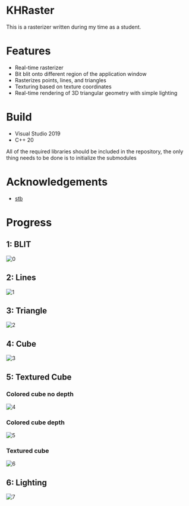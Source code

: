 # KHRaster

This is a rasterizer written during my time as a student.

# Features

- Real-time rasterizer
- Bit blit onto different region of the application window
- Rasterizes points, lines, and triangles
- Texturing based on texture coordinates
- Real-time rendering of 3D triangular geometry with simple lighting

# Build

- Visual Studio 2019
- C++ 20

All of the required libraries should be included in the repository, the only thing needs to be done is to initialize the submodules

# Acknowledgements

- [stb](https://github.com/nothings/stb)

# Progress

## 1: BLIT

![0](/Progress/01_BLIT.png?raw=true "01_BLIT")

## 2: Lines

![1](/Progress/02_Lines.png?raw=true "02_Lines")

## 3: Triangle

![2](/Progress/03_Triangle.png?raw=true "03_Triangle")

## 4: Cube

![3](/Progress/04_Cube.png?raw=true "04_Cube")

## 5: Textured Cube

### Colored cube no depth

![4](/Progress/05_1_TexturedCube_NoDepth.png?raw=true "05_1_TexturedCube_NoDepth")

### Colored cube depth

![5](/Progress/05_2_TexturedCube_Depth.png?raw=true "05_2_TexturedCube_Depth")

### Textured cube

![6](/Progress/05_3_TexturedCube.png?raw=true "05_3_TexturedCube")

## 6: Lighting

![7](/Progress/06_Lighting.png?raw=true "06_Lighting")
